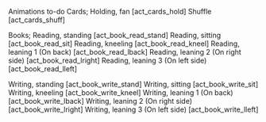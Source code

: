 Animations to-do
 Cards;
  Holding, fan [act_cards_hold]
  Shuffle      [act_cards_shuff]
 
 Books;
  Reading, standing                    [act_book_read_stand]
  Reading, sitting                     [act_book_read_sit]
  Reading, kneeling                    [act_book_read_kneel]
  Reading, leaning 1 (On back)         [act_book_read_lback]
  Reading, leaning 2 (On right side)   [act_book_read_lright]
  Reading, leaning 3 (On left side)    [act_book_read_lleft]
  
  Writing, standing                    [act_book_write_stand]
  Writing, sitting					   [act_book_write_sit]
  Writing, kneeling                    [act_book_write_kneel]
  Writing, leaning 1 (On back)         [act_book_write_lback]
  Writing, leaning 2 (On right side)   [act_book_write_lright]
  Writing, leaning 3 (On left side)    [act_book_write_lleft]